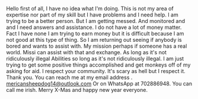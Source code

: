 Hello first of all, I have no idea what I'm doing. This is not my area of expertise nor part of my skill but I have problems and I need help.
I am trying to be a better person. But I am getting messed.  And monitored and and I need answers and assistance. I do not have a lot of money matter. Fact I have none I am trying to earn money but it is difficult because I am not good at this type of thing. So I am returning out seeing if anybody is bored and wants to assist with.  My mission perhaps if someone has a real world. Missi can assist with that and exchange.
As long as it's not ridiculously illegal Abilities so long as it's not ridiculously illegal. I am just trying to get some positive things accomplished and get monkeys off of my asking for aid. I respect your community. It's scary as hell but I respect it. Thank you. You can reach me at my email address . mericansheepdog14@outlook.com Or on WhatsApp at 702886948. You can call me irish. Merry X-Mas and happy new year everyone.

